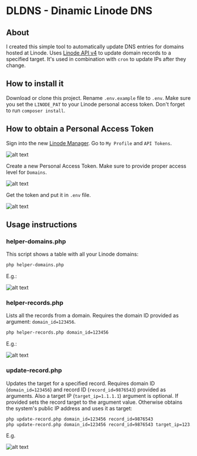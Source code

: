 DLDNS - Dinamic Linode DNS
======

## About
I created this simple tool to automatically update DNS entries for domains hosted at Linode. Uses [Linode API v4](https://developers.linode.com/v4/introduction) to update domain records to a specified target. It's used in combination with `cron` to update IPs after they change.


## How to install it
Download or clone this project. Rename `.env.example` file to `.env`. Make sure you set the `LINODE_PAT` to your Linode personal access token. Don't forget to run `composer install`.


## How to obtain a Personal Access Token
Sign into the new [Linode Manager](https://cloud.linode.com). Go to `My Profile` and `API Tokens`.

![alt text](https://s3.eu-central-1.amazonaws.com/dldns/api_tokens.jpg "API Tokens")

Create a new Personal Access Token. Make sure to provide proper access level for `Domains`.

![alt text](https://s3.eu-central-1.amazonaws.com/dldns/permissions.jpg "API Token Permissions")

Get the token and put it in `.env` file.

![alt text](https://s3.eu-central-1.amazonaws.com/dldns/token.jpg "Your Access Token")


## Usage instructions
### helper-domains.php
This script shows a table with all your Linode domains:
```bash
php helper-domains.php
```
E.g.:

![alt text](https://s3.eu-central-1.amazonaws.com/dldns/helper_domains.jpg "Domains Helper")

### helper-records.php
Lists all the records from a domain. Requires the domain ID provided as argument: `domain_id=123456`.
```bash
php helper-records.php domain_id=123456
```
E.g.:

![alt text](https://s3.eu-central-1.amazonaws.com/dldns/helper_records.jpg "Records Helper")

### update-record.php
Updates the target for a specified record. Requires domain ID (`domain_id=123456`) and record ID (`record_id=9876543`) provided as arguments. Also a target IP (`target_ip=1.1.1.1`) argument is optional. If provided sets the record target to the argument value. Otherwise obtains the system's public IP address and uses it as target:
```bash
php update-record.php domain_id=123456 record_id=9876543
php update-record.php domain_id=123456 record_id=9876543 target_ip=123.234.211.211
```
E.g.

![alt text](https://s3.eu-central-1.amazonaws.com/dldns/update.jpg "Update Record")